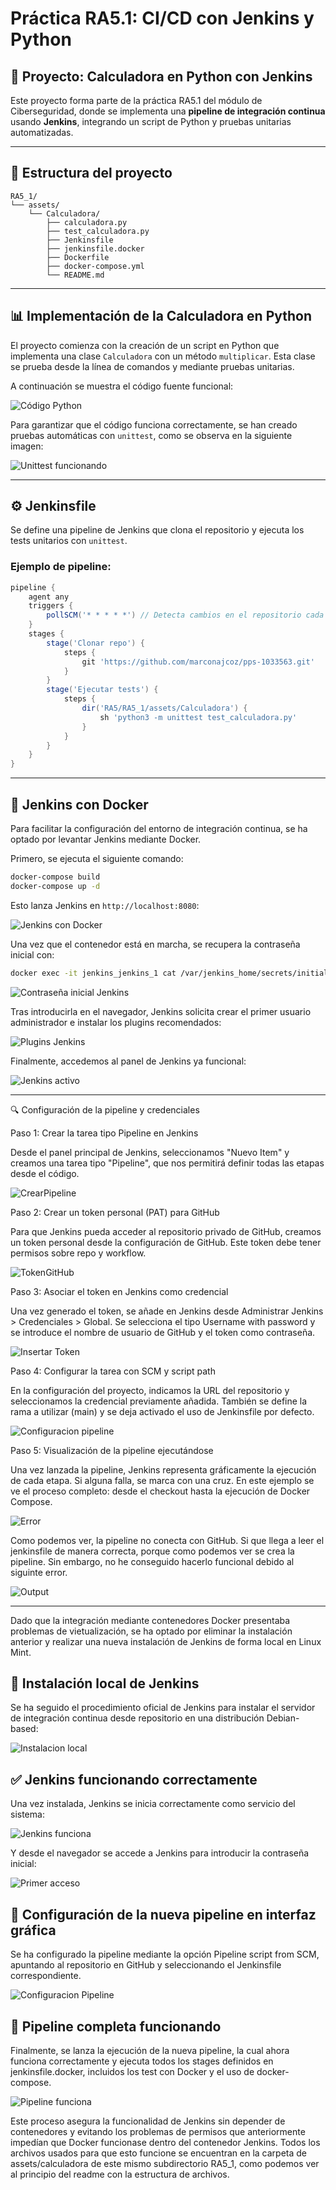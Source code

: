 # Práctica RA5.1: CI/CD con Jenkins y Python

## 🔪 Proyecto: Calculadora en Python con Jenkins

Este proyecto forma parte de la práctica RA5.1 del módulo de Ciberseguridad, donde se implementa una **pipeline de integración continua** usando **Jenkins**, integrando un script de Python y pruebas unitarias automatizadas.

---

## 📁 Estructura del proyecto

```
RA5_1/
└── assets/
    └── Calculadora/
        ├── calculadora.py
        ├── test_calculadora.py
        ├── Jenkinsfile
        ├── jenkinsfile.docker
        ├── Dockerfile
        ├── docker-compose.yml
        └── README.md
```

---

## 📊 Implementación de la Calculadora en Python

El proyecto comienza con la creación de un script en Python que implementa una clase `Calculadora` con un método `multiplicar`. Esta clase se prueba desde la línea de comandos y mediante pruebas unitarias.

A continuación se muestra el código fuente funcional:

![Código Python](https://github.com/marconajcoz/pps-1033563/raw/main/RA5/RA5_1/assets/Imagenes/1-Calculadora.PNG)

Para garantizar que el código funciona correctamente, se han creado pruebas automáticas con `unittest`, como se observa en la siguiente imagen:

![Unittest funcionando](https://github.com/marconajcoz/pps-1033563/raw/main/RA5/RA5_1/assets/Imagenes/2-UniTest.PNG)

---

## ⚙️ Jenkinsfile

Se define una pipeline de Jenkins que clona el repositorio y ejecuta los tests unitarios con `unittest`.

### Ejemplo de pipeline:

```groovy
pipeline {
    agent any
    triggers {
        pollSCM('* * * * *') // Detecta cambios en el repositorio cada minuto
    }
    stages {
        stage('Clonar repo') {
            steps {
                git 'https://github.com/marconajcoz/pps-1033563.git'
            }
        }
        stage('Ejecutar tests') {
            steps {
                dir('RA5/RA5_1/assets/Calculadora') {
                    sh 'python3 -m unittest test_calculadora.py'
                }
            }
        }
    }
}
```

---

## 🚣 Jenkins con Docker

Para facilitar la configuración del entorno de integración continua, se ha optado por levantar Jenkins mediante Docker.

Primero, se ejecuta el siguiente comando:

```bash
docker-compose build
docker-compose up -d
```

Esto lanza Jenkins en `http://localhost:8080`:

![Jenkins con Docker](https://github.com/marconajcoz/pps-1033563/raw/main/RA5/RA5_1/assets/Imagenes/3-PuestaEnMarcha.PNG)

Una vez que el contenedor está en marcha, se recupera la contraseña inicial con:

```bash
docker exec -it jenkins_jenkins_1 cat /var/jenkins_home/secrets/initialAdminPassword
```

![Contraseña inicial Jenkins](https://github.com/marconajcoz/pps-1033563/raw/main/RA5/RA5_1/assets/Imagenes/4-ContraseñaTemporal.PNG)

Tras introducirla en el navegador, Jenkins solicita crear el primer usuario administrador e instalar los plugins recomendados:

![Plugins Jenkins](https://github.com/marconajcoz/pps-1033563/raw/main/RA5/RA5_1/assets/Imagenes/5-InstalarPlugins.PNG)

Finalmente, accedemos al panel de Jenkins ya funcional:

![Jenkins activo](https://github.com/marconajcoz/pps-1033563/raw/main/RA5/RA5_1/assets/Imagenes/6-JenkinsActivo.PNG)

---

🔍 Configuración de la pipeline y credenciales

Paso 1: Crear la tarea tipo Pipeline en Jenkins

Desde el panel principal de Jenkins, seleccionamos "Nuevo Item" y creamos una tarea tipo "Pipeline", que nos permitirá definir todas las etapas desde el código.

![CrearPipeline](https://github.com/marconajcoz/pps-1033563/raw/main/RA5/RA5_1/assets/Imagenes/7-CrearPipeline.PNG)

Paso 2: Crear un token personal (PAT) para GitHub

Para que Jenkins pueda acceder al repositorio privado de GitHub, creamos un token personal desde la configuración de GitHub. Este token debe tener permisos sobre repo y workflow.

![TokenGitHub](https://github.com/marconajcoz/pps-1033563/raw/main/RA5/RA5_1/assets/Imagenes/8-TokenGitHub.PNG)

Paso 3: Asociar el token en Jenkins como credencial

Una vez generado el token, se añade en Jenkins desde Administrar Jenkins > Credenciales > Global. Se selecciona el tipo Username with password y se introduce el nombre de usuario de GitHub y el token como contraseña.

![Insertar Token](https://github.com/marconajcoz/pps-1033563/raw/main/RA5/RA5_1/assets/Imagenes/9-PonerToken.PNG)

Paso 4: Configurar la tarea con SCM y script path

En la configuración del proyecto, indicamos la URL del repositorio y seleccionamos la credencial previamente añadida. También se define la rama a utilizar (main) y se deja activado el uso de Jenkinsfile por defecto.

![Configuracion pipeline](https://github.com/marconajcoz/pps-1033563/raw/main/RA5/RA5_1/assets/Imagenes/10-Configuracion.PNG)

Paso 5: Visualización de la pipeline ejecutándose

Una vez lanzada la pipeline, Jenkins representa gráficamente la ejecución de cada etapa. Si alguna falla, se marca con una cruz. En este ejemplo se ve el proceso completo: desde el checkout hasta la ejecución de Docker Compose.

![Error](https://github.com/marconajcoz/pps-1033563/raw/main/RA5/RA5_1/assets/Imagenes/11-Error.PNG)

Como podemos ver, la pipeline no conecta con GitHub. Si que llega a leer el jenkinsfile de manera correcta, porque como podemos ver se crea la pipeline. Sin embargo, no he conseguido hacerlo funcional debido al siguinte error.

![Output](https://github.com/marconajcoz/pps-1033563/raw/main/RA5/RA5_1/assets/Imagenes/12-Output.PNG)

---

Dado que la integración mediante contenedores Docker presentaba problemas de vietualización, se ha optado por eliminar la instalación anterior y realizar una nueva instalación de Jenkins de forma local en Linux Mint.

## 🔁 Instalación local de Jenkins

Se ha seguido el procedimiento oficial de Jenkins para instalar el servidor de integración continua desde repositorio en una distribución Debian-based:

![Instalacion local](https://github.com/marconajcoz/pps-1033563/raw/main/RA5/RA5_1/assets/Imagenes/13-VueltaEmpezarCertificados.PNG)

## ✅ Jenkins funcionando correctamente

Una vez instalada, Jenkins se inicia correctamente como servicio del sistema:

![Jenkins funciona](https://github.com/marconajcoz/pps-1033563/raw/main/RA5/RA5_1/assets/Imagenes/14-JenkinsFunciona.PNG)

Y desde el navegador se accede a Jenkins para introducir la contraseña inicial:

![Primer acceso](https://github.com/marconajcoz/pps-1033563/raw/main/RA5/RA5_1/assets/Imagenes/15-PrimerAcceso.PNG)

## 🧱 Configuración de la nueva pipeline en interfaz gráfica

Se ha configurado la pipeline mediante la opción Pipeline script from SCM, apuntando al repositorio en GitHub y seleccionando el Jenkinsfile correspondiente.

![Configuracion Pipeline](https://github.com/marconajcoz/pps-1033563/raw/main/RA5/RA5_1/assets/Imagenes/16-COnfiguracionPipeline.PNG)

## 🚦 Pipeline completa funcionando

Finalmente, se lanza la ejecución de la nueva pipeline, la cual ahora funciona correctamente y ejecuta todos los stages definidos en jenkinsfile.docker, incluidos los test con Docker y el uso de docker-compose.

![Pipeline funciona](https://github.com/marconajcoz/pps-1033563/raw/main/RA5/RA5_1/assets/Imagenes/17-PipelineFunciona.PNG)

Este proceso asegura la funcionalidad de Jenkins sin depender de contenedores y evitando los problemas de permisos que anteriormente impedían que Docker funcionase dentro del contenedor Jenkins. Todos los archivos usados para que esto funcione se encuentran en la carpeta de assets/calculadora de este mismo subdirectorio RA5_1, como podemos ver al principio del readme con la estructura de archivos.
